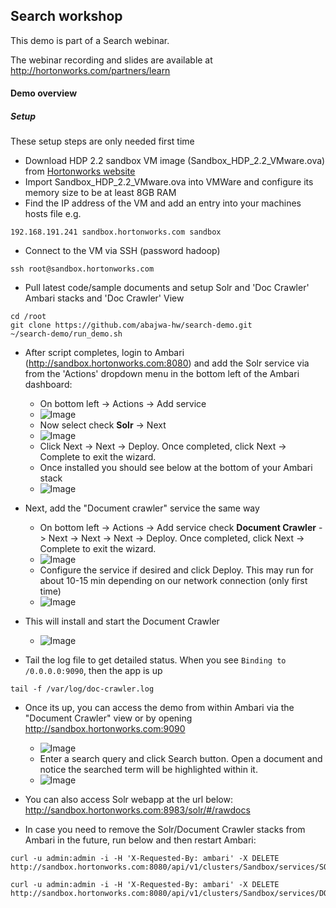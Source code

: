## Search workshop
This demo is part of a Search webinar.

The webinar recording and slides are available at http://hortonworks.com/partners/learn

#### Demo overview


##### Setup 

These setup steps are only needed first time

- Download HDP 2.2 sandbox VM image (Sandbox_HDP_2.2_VMware.ova) from [Hortonworks website](http://hortonworks.com/products/hortonworks-sandbox/)
- Import Sandbox_HDP_2.2_VMware.ova into VMWare and configure its memory size to be at least 8GB RAM 
- Find the IP address of the VM and add an entry into your machines hosts file e.g.
```
192.168.191.241 sandbox.hortonworks.com sandbox    
```
- Connect to the VM via SSH (password hadoop)
```
ssh root@sandbox.hortonworks.com
```
- Pull latest code/sample documents and setup Solr and 'Doc Crawler' Ambari stacks and 'Doc Crawler' View
```
cd /root
git clone https://github.com/abajwa-hw/search-demo.git
~/search-demo/run_demo.sh
```

- After script completes, login to Ambari (http://sandbox.hortonworks.com:8080) and add the Solr service via from the 'Actions' dropdown menu in the bottom left of the Ambari dashboard:
  - On bottom left -> Actions -> Add service
  - ![Image](../master/screenshots/addservice.png?raw=true)
  - Now select check **Solr** -> Next
  - ![Image](../master/screenshots/solr-service.png?raw=true)
  - Click Next -> Next -> Deploy. Once completed, click Next -> Complete to exit the wizard.
  - Once installed you should see below at the bottom of your Ambari stack
  - ![Image](../master/screenshots/solr-status.png?raw=true)

- Next, add the "Document crawler" service the same way
  - On bottom left -> Actions -> Add service  check **Document Crawler** -> Next -> Next -> Next -> Deploy. Once completed, click Next -> Complete to exit the wizard.
  - ![Image](../master/screenshots/doc-crawler-service.png?raw=true)
  - Configure the service if desired and click Deploy. This may run for about 10-15 min depending on our network connection (only first time)
  - ![Image](../master/screenshots/configure-service.png?raw=true)
  
- This will install and start the Document Crawler   
  - ![Image](../master/screenshots/service-installation.png?raw=true)

- Tail the log file to get detailed status. When you see ```Binding to /0.0.0.0:9090```, then the app is up
```
tail -f /var/log/doc-crawler.log
```
  
- Once its up, you can access the demo from within Ambari via the "Document Crawler" view or by opening http://sandbox.hortonworks.com:9090
  - ![Image](../master/screenshots/doc-crawler-view.png?raw=true)
  - Enter a search query and click Search button. Open a document and notice the searched term will be highlighted within it.
  - ![Image](../master/screenshots/document-crawler.png?raw=true)

- You can also access Solr webapp at the url below:
http://sandbox.hortonworks.com:8983/solr/#/rawdocs

- In case you need to remove the Solr/Document Crawler stacks from Ambari in the future, run below and then restart Ambari:
```
curl -u admin:admin -i -H 'X-Requested-By: ambari' -X DELETE http://sandbox.hortonworks.com:8080/api/v1/clusters/Sandbox/services/SOLR

curl -u admin:admin -i -H 'X-Requested-By: ambari' -X DELETE http://sandbox.hortonworks.com:8080/api/v1/clusters/Sandbox/services/DOCCRAWLER
``` 


